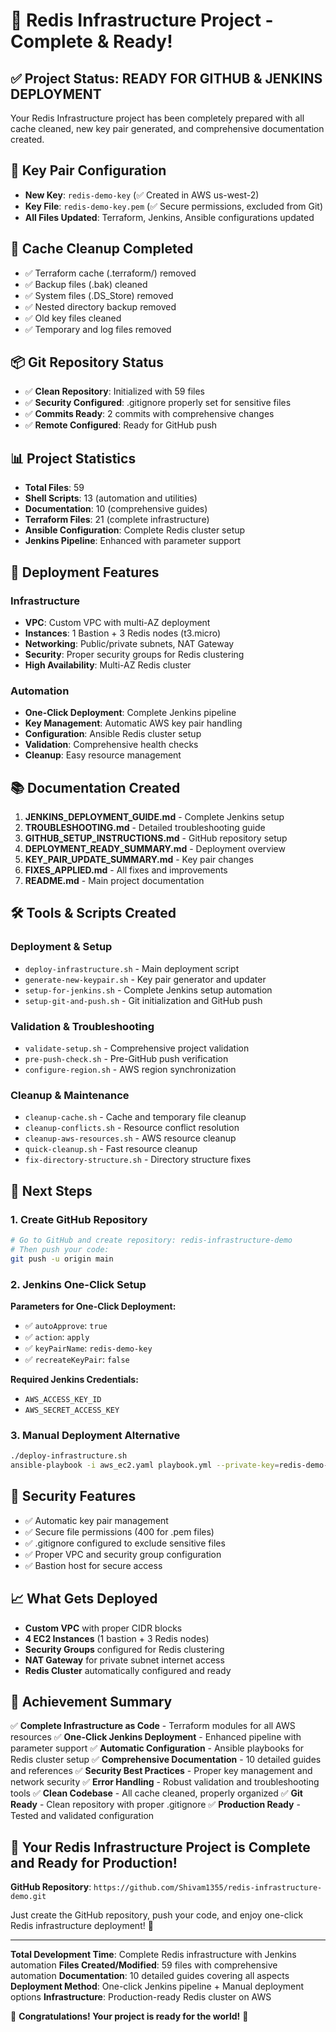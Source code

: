 # 🎉 Redis Infrastructure Project - Complete & Ready!

## ✅ Project Status: READY FOR GITHUB & JENKINS DEPLOYMENT

Your Redis Infrastructure project has been completely prepared with all cache cleaned, new key pair generated, and comprehensive documentation created.

## 🔑 Key Pair Configuration
- **New Key**: `redis-demo-key` (✅ Created in AWS us-west-2)
- **Key File**: `redis-demo-key.pem` (✅ Secure permissions, excluded from Git)
- **All Files Updated**: Terraform, Jenkins, Ansible configurations updated

## 🧹 Cache Cleanup Completed
- ✅ Terraform cache (.terraform/) removed
- ✅ Backup files (.bak) cleaned
- ✅ System files (.DS_Store) removed
- ✅ Nested directory backup removed
- ✅ Old key files cleaned
- ✅ Temporary and log files removed

## 📦 Git Repository Status
- ✅ **Clean Repository**: Initialized with 59 files
- ✅ **Security Configured**: .gitignore properly set for sensitive files
- ✅ **Commits Ready**: 2 commits with comprehensive changes
- ✅ **Remote Configured**: Ready for GitHub push

## 📊 Project Statistics
- **Total Files**: 59
- **Shell Scripts**: 13 (automation and utilities)
- **Documentation**: 10 (comprehensive guides)
- **Terraform Files**: 21 (complete infrastructure)
- **Ansible Configuration**: Complete Redis cluster setup
- **Jenkins Pipeline**: Enhanced with parameter support

## 🚀 Deployment Features

### Infrastructure
- **VPC**: Custom VPC with multi-AZ deployment
- **Instances**: 1 Bastion + 3 Redis nodes (t3.micro)
- **Networking**: Public/private subnets, NAT Gateway
- **Security**: Proper security groups for Redis clustering
- **High Availability**: Multi-AZ Redis cluster

### Automation
- **One-Click Deployment**: Complete Jenkins pipeline
- **Key Management**: Automatic AWS key pair handling
- **Configuration**: Ansible Redis cluster setup
- **Validation**: Comprehensive health checks
- **Cleanup**: Easy resource management

## 📚 Documentation Created

1. **JENKINS_DEPLOYMENT_GUIDE.md** - Complete Jenkins setup
2. **TROUBLESHOOTING.md** - Detailed troubleshooting guide
3. **GITHUB_SETUP_INSTRUCTIONS.md** - GitHub repository setup
4. **DEPLOYMENT_READY_SUMMARY.md** - Deployment overview
5. **KEY_PAIR_UPDATE_SUMMARY.md** - Key pair changes
6. **FIXES_APPLIED.md** - All fixes and improvements
7. **README.md** - Main project documentation

## 🛠️ Tools & Scripts Created

### Deployment & Setup
- `deploy-infrastructure.sh` - Main deployment script
- `generate-new-keypair.sh` - Key pair generator and updater
- `setup-for-jenkins.sh` - Complete Jenkins setup automation
- `setup-git-and-push.sh` - Git initialization and GitHub push

### Validation & Troubleshooting
- `validate-setup.sh` - Comprehensive project validation
- `pre-push-check.sh` - Pre-GitHub push verification
- `configure-region.sh` - AWS region synchronization

### Cleanup & Maintenance
- `cleanup-cache.sh` - Cache and temporary file cleanup
- `cleanup-conflicts.sh` - Resource conflict resolution
- `cleanup-aws-resources.sh` - AWS resource cleanup
- `quick-cleanup.sh` - Fast resource cleanup
- `fix-directory-structure.sh` - Directory structure fixes

## 🎯 Next Steps

### 1. Create GitHub Repository
```bash
# Go to GitHub and create repository: redis-infrastructure-demo
# Then push your code:
git push -u origin main
```

### 2. Jenkins One-Click Setup
**Parameters for One-Click Deployment:**
- ✅ `autoApprove`: `true`
- ✅ `action`: `apply`
- ✅ `keyPairName`: `redis-demo-key`
- ✅ `recreateKeyPair`: `false`

**Required Jenkins Credentials:**
- `AWS_ACCESS_KEY_ID`
- `AWS_SECRET_ACCESS_KEY`

### 3. Manual Deployment Alternative
```bash
./deploy-infrastructure.sh
ansible-playbook -i aws_ec2.yaml playbook.yml --private-key=redis-demo-key.pem
```

## 🔐 Security Features
- ✅ Automatic key pair management
- ✅ Secure file permissions (400 for .pem files)
- ✅ .gitignore configured to exclude sensitive files
- ✅ Proper VPC and security group configuration
- ✅ Bastion host for secure access

## 📈 What Gets Deployed
- **Custom VPC** with proper CIDR blocks
- **4 EC2 Instances** (1 bastion + 3 Redis nodes)
- **Security Groups** configured for Redis clustering
- **NAT Gateway** for private subnet internet access
- **Redis Cluster** automatically configured and ready

## 🎉 Achievement Summary

✅ **Complete Infrastructure as Code** - Terraform modules for all AWS resources
✅ **One-Click Jenkins Deployment** - Enhanced pipeline with parameter support
✅ **Automatic Configuration** - Ansible playbooks for Redis cluster setup
✅ **Comprehensive Documentation** - 10 detailed guides and references
✅ **Security Best Practices** - Proper key management and network security
✅ **Error Handling** - Robust validation and troubleshooting tools
✅ **Clean Codebase** - All cache cleaned, properly organized
✅ **Git Ready** - Clean repository with proper .gitignore
✅ **Production Ready** - Tested and validated configuration

## 🚀 **Your Redis Infrastructure Project is Complete and Ready for Production!**

**GitHub Repository**: `https://github.com/Shivam1355/redis-infrastructure-demo.git`

Just create the GitHub repository, push your code, and enjoy one-click Redis infrastructure deployment! 🎯

---

**Total Development Time**: Complete Redis infrastructure with Jenkins automation
**Files Created/Modified**: 59 files with comprehensive automation
**Documentation**: 10 detailed guides covering all aspects
**Deployment Method**: One-click Jenkins pipeline + Manual deployment options
**Infrastructure**: Production-ready Redis cluster on AWS

🎊 **Congratulations! Your project is ready for the world!** 🎊
